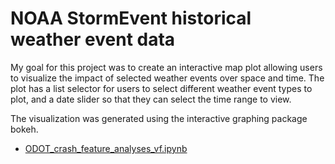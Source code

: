 # NOAA StormEvent historical weather event data

My goal for this project was to create an interactive map plot allowing users to visualize the impact of selected weather events over space and time. The plot has a list selector for users to select different weather event types to plot, and a date slider so that they can select the time range to view. 

The visualization was generated using the interactive graphing package bokeh.

- [ODOT_crash_feature_analyses_vf.ipynb](http://nbviewer.jupyter.org/github/johnmburt/projects/blob/master/NOAA_weather_events/weather_map_bokeh_googlemaps_app_vf.ipynb)
